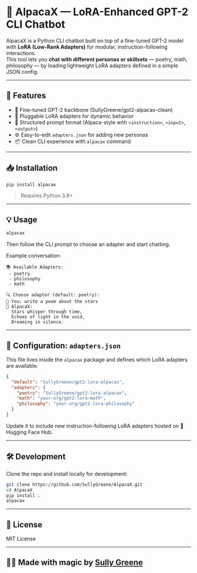 # 🦙 AlpacaX — LoRA-Enhanced GPT-2 CLI Chatbot

AlpacaX is a Python CLI chatbot built on top of a fine-tuned GPT-2 model with **LoRA (Low-Rank Adapters)** for modular, instruction-following interactions.  
This tool lets you **chat with different personas or skillsets** — poetry, math, philosophy — by loading lightweight LoRA adapters defined in a simple JSON config.

---

## 🚀 Features

- 🧠 Fine-tuned GPT-2 backbone (SullyGreene/gpt2-alpacax-clean)
- 🧩 Pluggable LoRA adapters for dynamic behavior
- 💬 Structured prompt format (Alpaca-style with `<instruction>`, `<input>`, `<output>`)
- ⚙️ Easy-to-edit `adapters.json` for adding new personas
- 📦 Clean CLI experience with `alpacax` command

---

## 📥 Installation

```bash
pip install alpacax
```

> Requires Python 3.8+

---

## 💡 Usage

```bash
alpacax
```

Then follow the CLI prompt to choose an adapter and start chatting.

Example conversation:

```
📚 Available Adapters:
 - poetry
 - philosophy
 - math

🔍 Choose adapter (default: poetry):
🧑 You: write a poem about the stars
🤖 AlpacaX:  
  Stars whisper through time,  
  Echoes of light in the void,  
  Dreaming in silence.
```

---

## 🔧 Configuration: `adapters.json`

This file lives inside the `alpacax` package and defines which LoRA adapters are available:

```json
{
  "default": "SullyGreene/gpt2-lora-alpacax",
  "adapters": {
    "poetry": "SullyGreene/gpt2-lora-alpacax",
    "math": "your-org/gpt2-lora-math",
    "philosophy": "your-org/gpt2-lora-philosophy"
  }
}
```

Update it to include new instruction-following LoRA adapters hosted on 🤗 Hugging Face Hub.

---

## 🛠 Development

Clone the repo and install locally for development:

```bash
git clone https://github.com/SullyGreene/AlpacaX.git
cd AlpacaX
pip install .
alpacax
```

---

## 📜 License

MIT License

---

## 🧙‍♂️ Made with magic by [Sully Greene](https://huggingface.co/SullyGreene)
